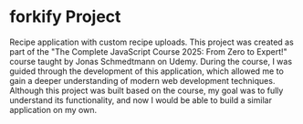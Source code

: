 # forkify Project

Recipe application with custom recipe uploads.
This project was created as part of the "The Complete JavaScript Course 2025: From Zero to Expert!"
course taught by Jonas Schmedtmann on Udemy. During the course, I was guided through the development of this application, which allowed me to gain a deeper understanding of modern web development techniques.
Although this project was built based on the course, my goal was to fully understand its functionality, and now I would be able to build a similar application on my own.
